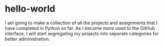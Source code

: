 # hello-world

I am going to make a collection of all the projects and assignments that I have completed in Python so far.
As I become more used to the GitHub interface, I will start segregating my projects into separate categories 
for better administration.

